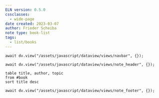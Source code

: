 ```yaml
---
ELN version: 0.5.0
cssclasses:
  - wide-page
date created: 2023-03-07
author: Frieder Scheiba
note type: book-list
tags:
  - list/books
---
```


```dataviewjs
await dv.view("/assets/javascript/dataview/views/navbar", {});
```

```dataviewjs
await dv.view("/assets/javascript/dataview/views/note_header", {});
```

```dataview
table title, author, topic
from #book 
sort title desc
```

```dataviewjs
await dv.view("/assets/javascript/dataview/views/note_footer", {});
```